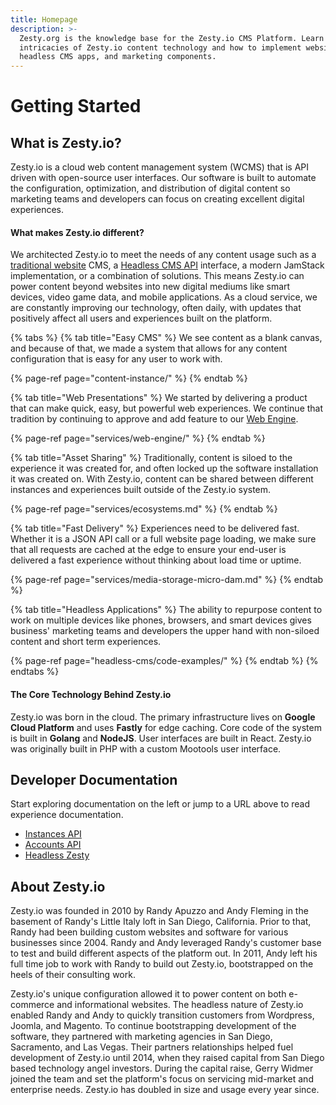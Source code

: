 ```yaml
---
title: Homepage
description: >-
  Zesty.org is the knowledge base for the Zesty.io CMS Platform. Learn the
  intricacies of Zesty.io content technology and how to implement websites,
  headless CMS apps, and marketing components.
---
```


# Getting Started

## What is Zesty.io?

Zesty.io is a cloud web content management system \(WCMS\) that is API driven with open-source user interfaces. Our software is built to automate the configuration, optimization, and distribution of digital content so marketing teams and developers can focus on creating excellent digital experiences.

#### What makes Zesty.io different?

We architected Zesty.io to meet the needs of any content usage such as a [traditional website](services/web-engine/) CMS, a [Headless CMS API](headless-cms/code-examples/) interface, a modern JamStack implementation, or a combination of solutions. This means Zesty.io can power content beyond websites into new digital mediums like smart devices, video game data, and mobile applications.  As a cloud service, we are constantly improving our technology, often daily, with updates that positively affect all users and experiences built on the platform. 

{% tabs %}
{% tab title="Easy CMS" %}
We see content as a blank canvas, and because of that, we made a system that allows for any content configuration that is easy for any user to work with. 

{% page-ref page="content-instance/" %}
{% endtab %}

{% tab title="Web Presentations" %}
We started by delivering a product that can make quick, easy, but powerful web experiences. We continue that tradition by continuing to approve and add feature to our [Web Engine](services/web-engine/).

{% page-ref page="services/web-engine/" %}
{% endtab %}

{% tab title="Asset Sharing" %}
Traditionally, content is siloed to the experience it was created for, and often locked up the software installation it was created on. With Zesty.io, content can be shared between different instances and experiences built outside of the Zesty.io system.

{% page-ref page="services/ecosystems.md" %}
{% endtab %}

{% tab title="Fast Delivery" %}
Experiences need to be delivered fast. Whether it is a JSON API call or a full website page loading, we make sure that all requests are cached at the edge to ensure your end-user is delivered a fast experience without thinking about load time or uptime.

{% page-ref page="services/media-storage-micro-dam.md" %}
{% endtab %}

{% tab title="Headless Applications" %}
The ability to repurpose content to work on multiple devices like phones, browsers, and smart devices gives business' marketing teams and developers the upper hand with non-siloed content and short term experiences. 

{% page-ref page="headless-cms/code-examples/" %}
{% endtab %}
{% endtabs %}

#### The Core Technology Behind Zesty.io

Zesty.io was born in the cloud. The primary infrastructure lives on **Google Cloud Platform** and uses **Fastly** for edge caching. Core code of the system is built in **Golang** and **NodeJS**. User interfaces are built in React. Zesty.io was originally built in PHP with a custom Mootools user interface.

## Developer Documentation

Start exploring documentation on the left or jump to a URL above to read experience documentation.

* [Instances API](https://instances-api.zesty.org/)
* [Accounts API](https://accounts-api.zesty.org/)
* [Headless Zesty](headless-cms/code-examples/)

## About Zesty.io

Zesty.io was founded in 2010 by Randy Apuzzo and Andy Fleming in the basement of Randy's Little Italy loft in San Diego, California. Prior to that, Randy had been building custom websites and software for various businesses since 2004. Randy and Andy leveraged Randy's customer base to test and build different aspects of the platform out. In 2011, Andy left his full time job to work with Randy to build out Zesty.io, bootstrapped on the heels of their consulting work. 

Zesty.io's unique configuration allowed it to power content on both e-commerce and informational websites. The headless nature of Zesty.io enabled Randy and Andy to quickly transition customers from Wordpress, Joomla, and Magento. To continue bootstrapping development of the software, they partnered with marketing agencies in San Diego, Sacramento, and Las Vegas. Their partners relationships helped fuel development of Zesty.io until 2014, when they raised capital from San Diego based technology angel investors. During the capital raise, Gerry Widmer joined the team and set the platform's focus on servicing mid-market and enterprise needs. Zesty.io has doubled in size and usage every year since.

